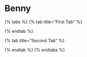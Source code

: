 # Benny

{% tabs %}
{% tab title="First Tab" %}

{% endtab %}

{% tab title="Second Tab" %}

{% endtab %}
{% endtabs %}
